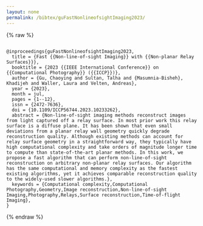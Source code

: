 ```yaml
---
layout: none
permalink: /bibtex/guFastNonlineofsightImaging2023/
---
```


{% raw %}
<pre><code class="language-bibtex">
@inproceedings{guFastNonlineofsightImaging2023,
  title = {Fast {{Non-line-of-sight Imaging}} with {{Non-planar Relay Surfaces}}},
  booktitle = {2023 {{IEEE International Conference}} on {{Computational Photography}} ({{ICCP}})},
  author = {Gu, Chaoying and Sultan, Talha and {Masumnia-Bisheh}, Khadijeh and Waller, Laura and Velten, Andreas},
  year = {2023},
  month = jul,
  pages = {1--12},
  issn = {2472-7636},
  doi = {10.1109/ICCP56744.2023.10233262},
  abstract = {Non-line-of-sight imaging methods reconstruct images from light captured off a relay surface. In most prior work this relay surface is a diffuse plane. It has been shown that even small deviations from a planar relay wall geometry quickly degrade reconstruction quality. Although existing methods can account for relay surface geometry in a straightforward way, they typically have high computational complexity and take orders of magnitude longer time to compute than state-of-the-art planar methods. In this work, we propose a fast algorithm that can perform non-line-of-sight reconstruction on arbitrary non-planar relay surfaces. Our algorithm has the same computational and memory complexity as the fastest existing algorithms, yet it achieves comparable reconstruction quality to the widely-used slower algorithms.},
  keywords = {Computational complexity,Computational Photography,Geometry,Image reconstruction,Non-line-of-sight Imaging,Photography,Relays,Surface reconstruction,Time-of-flight Imaging},
}
</code></pre>
{% endraw %}
